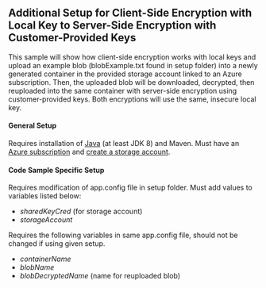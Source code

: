 ## Additional Setup for Client-Side Encryption with Local Key to Server-Side Encryption with Customer-Provided Keys
This sample will show how client-side encryption works with local keys and upload an example blob (blobExample.txt found
in setup folder) into a newly generated container in the provided storage account linked to an Azure subscription. Then,
the uploaded blob will be downloaded, decrypted, then reuploaded into the same container with server-side encryption
using customer-provided keys. Both encryptions will use the same, insecure local key. 

#### General Setup
Requires installation of [Java](https://docs.microsoft.com/en-us/java/azure/jdk/?view=azure-java-stable) 
(at least JDK 8)
and Maven. Must have an [Azure subscription](https://azure.microsoft.com/en-us/free/) and 
[create a storage account](https://docs.microsoft.com/en-us/azure/storage/common/storage-account-create?tabs=azure-portal).

#### Code Sample Specific Setup
Requires modification of app.config file in setup folder. Must add values to variables listed below:
 * *sharedKeyCred* (for storage account)
 * *storageAccount*
 
Requires the following variables in same app.config file, should not be changed if using given setup.
  * *containerName*
  * *blobName*
  * *blobDecryptedName* (name for reuploaded blob)
